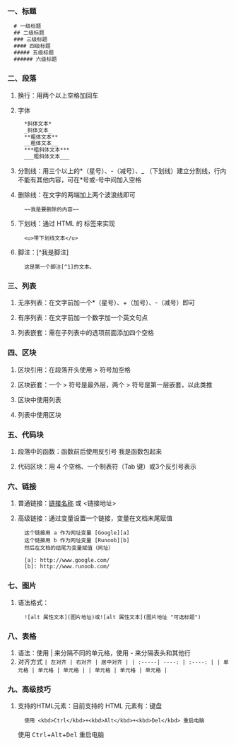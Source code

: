 ### 一、标题
  ```md
    # 一级标题
    ## 二级标题
    ### 三级标题
    #### 四级标题
    ##### 五级标题
    ###### 六级标题
  ```

### 二、段落
  1. 换行：用两个以上空格加回车

  2. 字体
      ```md
        *斜体文本*
        _斜体文本_
        **粗体文本**
        __粗体文本__
        ***粗斜体文本***
        ___粗斜体文本___
      ```
  3. 分割线：用三个以上的*（星号）、-（减号）、_ （下划线）建立分割线，行内不能有其他内容，可在*号或-号中间加入空格
  4. 删除线：在文字的两端加上两个波浪线即可
      ```
        ~~我是要删除的内容~~
      ```
  5. 下划线：通过 HTML 的 标签来实现
      ```
        <u>带下划线文本</u>
      ```
  6. 脚注：[^我是脚注]
      ```
        这是第一个脚注[^1]的文本。
      ```
### 三、列表
  1. 无序列表：在文字前加一个*（星号）、+（加号）、-（减号）即可

  2. 有序列表：在文字前加一个数字加一个英文句点

  3. 列表嵌套：需在子列表中的选项前面添加四个空格

### 四、区块
  1. 区块引用：在段落开头使用 > 符号加空格

  2. 区块嵌套：一个 > 符号是最外层，两个 > 符号是第一层嵌套，以此类推

  3. 区块中使用列表

  4. 列表中使用区块
### 五、代码块
  1. 段落中的函数：函数前后使用反引号 我是函数包起来

  2. 代码区块：用 4 个空格、一个制表符（Tab 键）或3个反引号表示

### 六、链接
  1. 普通链接：[链接名称](链接地址) 或 <链接地址>

  2. 高级链接：通过变量设置一个链接，变量在文档末尾赋值
      ```
        这个链接用 a 作为网址变量 [Google][a]
        这个链接用 b 作为网址变量 [Runoob][b]
        然后在文档的结尾为变量赋值（网址）

        [a]: http://www.google.com/
        [b]: http://www.runoob.com/
      ```
### 七、图片
  1. 语法格式：
      ``` 
        ![alt 属性文本](图片地址)或![alt 属性文本](图片地址 "可选标题")
      ```

  
### 八、表格
  1. 语法：使用 | 来分隔不同的单元格，使用 - 来分隔表头和其他行
  2. 对齐方式
    ```
      | 左对齐 | 右对齐 | 居中对齐 |
      | :-----| ----: | :----: |
      | 单元格 | 单元格 | 单元格 |
      | 单元格 | 单元格 | 单元格 |
    ```

### 九、高级技巧 
  1. 支持的HTML元素：目前支持的 HTML 元素有：<kbd>键盘</kbd>
      ``` 
        使用 <kbd>Ctrl</kbd>+<kbd>Alt</kbd>+<kbd>Del</kbd> 重启电脑
      ```
      使用 <kbd>Ctrl</kbd>+<kbd>Alt</kbd>+<kbd>Del</kbd> 重启电脑
